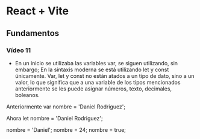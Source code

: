 # React + Vite

## Fundamentos

### Vídeo 11
- En un inicio se utilizaba las variables var, se siguen utilizando, sin embargo; En la sintaxis moderna se está utilizando let y const únicamente. Var, let y const no están atados a un tipo de dato, sino a un valor, lo que significa que a una variable de los tipos mencionados anteriormente se les puede asignar números, texto, decimales, boleanos. 

Anteriormente 
var nombre = 'Daniel Rodriguez';

Ahora
let nombre = 'Daniel Rodriguez';

nombre = 'Daniel';
nombre = 24;
nombre = true;